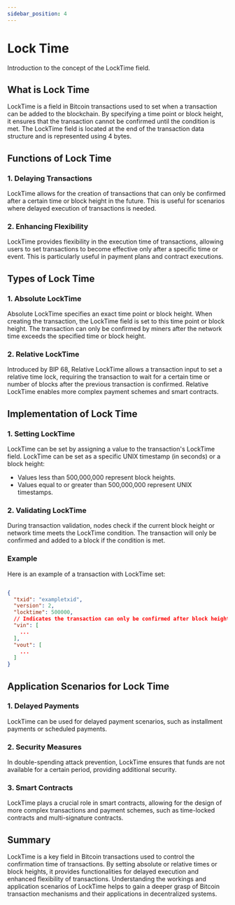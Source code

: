 ```yaml
---
sidebar_position: 4
---
```


# Lock Time

Introduction to the concept of the LockTime field.

## What is Lock Time

LockTime is a field in Bitcoin transactions used to set when a transaction can be added to the blockchain. By specifying
a time point or block height, it ensures that the transaction cannot be confirmed until the condition is met. The
LockTime field is located at the end of the transaction data structure and is represented using 4 bytes.

## Functions of Lock Time

### 1. Delaying Transactions

LockTime allows for the creation of transactions that can only be confirmed after a certain time or block height in the
future. This is useful for scenarios where delayed execution of transactions is needed.

### 2. Enhancing Flexibility

LockTime provides flexibility in the execution time of transactions, allowing users to set transactions to become
effective only after a specific time or event. This is particularly useful in payment plans and contract executions.

## Types of Lock Time

### 1. Absolute LockTime

Absolute LockTime specifies an exact time point or block height. When creating the transaction, the LockTime field is
set to this time point or block height. The transaction can only be confirmed by miners after the network time exceeds
the specified time or block height.

### 2. Relative LockTime

Introduced by BIP 68, Relative LockTime allows a transaction input to set a relative time lock, requiring the
transaction to wait for a certain time or number of blocks after the previous transaction is confirmed. Relative
LockTime enables more complex payment schemes and smart contracts.

## Implementation of Lock Time

### 1. Setting LockTime

LockTime can be set by assigning a value to the transaction's LockTime field. LockTime can be set as a specific UNIX
timestamp (in seconds) or a block height:

- Values less than 500,000,000 represent block heights.
- Values equal to or greater than 500,000,000 represent UNIX timestamps.

### 2. Validating LockTime

During transaction validation, nodes check if the current block height or network time meets the LockTime condition. The
transaction will only be confirmed and added to a block if the condition is met.

### Example

Here is an example of a transaction with LockTime set:

```json

{
  "txid": "exampletxid",
  "version": 2,
  "locktime": 500000,
  // Indicates the transaction can only be confirmed after block height 500000
  "vin": [
    ...
  ],
  "vout": [
    ...
  ]
}
```

## Application Scenarios for Lock Time

### 1. Delayed Payments

LockTime can be used for delayed payment scenarios, such as installment payments or scheduled payments.

### 2. Security Measures

In double-spending attack prevention, LockTime ensures that funds are not available for a certain period, providing
additional security.

### 3. Smart Contracts

LockTime plays a crucial role in smart contracts, allowing for the design of more complex transactions and payment
schemes, such as time-locked contracts and multi-signature contracts.

## Summary

LockTime is a key field in Bitcoin transactions used to control the confirmation time of transactions. By setting
absolute or relative times or block heights, it provides functionalities for delayed execution and enhanced flexibility
of transactions. Understanding the workings and application scenarios of LockTime helps to gain a deeper grasp of
Bitcoin transaction mechanisms and their applications in decentralized systems.
